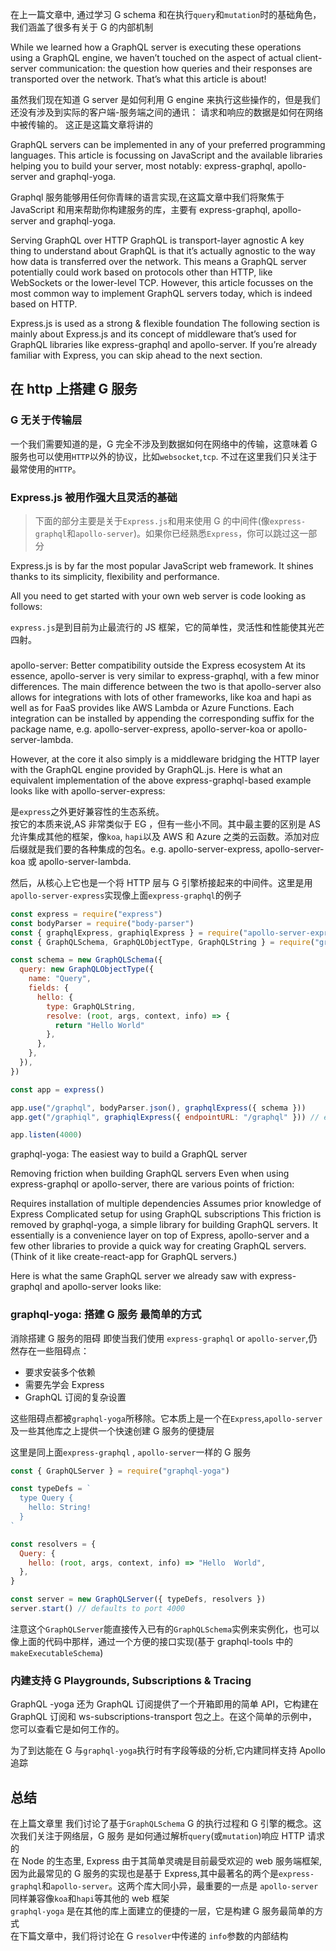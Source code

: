 在上一篇文章中, 通过学习 G schema 和在执行`query`和`mutation`时的基础角色，我们涵盖了很多有关于
G 的内部机制

While we learned how a GraphQL server is executing these operations using a GraphQL engine, we haven’t touched on the aspect of actual client-server communication: the question how queries and their responses are transported over the network. That’s what this article is about!

虽然我们现在知道 G server 是如何利用 G engine 来执行这些操作的，但是我们还没有涉及到实际的客户端-服务端之间的通讯： 请求和响应的数据是如何在网络中被传输的。 这正是这篇文章将讲的

GraphQL servers can be implemented in any of your preferred programming languages. This article is focussing on JavaScript and the available libraries helping you to build your server, most notably: express-graphql, apollo-server and graphql-yoga.

Graphql 服务能够用任何你青睐的语言实现,在这篇文章中我们将聚焦于 JavaScript 和用来帮助你构建服务的库，主要有 express-graphql, apollo-server and graphql-yoga.

Serving GraphQL over HTTP
GraphQL is transport-layer agnostic
A key thing to understand about GraphQL is that it’s actually agnostic to the way how data is transferred over the network. This means a GraphQL server potentially could work based on protocols other than HTTP, like WebSockets or the lower-level TCP. However, this article focusses on the most common way to implement GraphQL servers today, which is indeed based on HTTP.

Express.js is used as a strong & flexible foundation
The following section is mainly about Express.js and its concept of middleware that’s used for GraphQL libraries like express-graphql and apollo-server. If you’re already familiar with Express, you can skip ahead to the next section.

## 在 http 上搭建 G 服务

### G 无关于传输层

一个我们需要知道的是，G 完全不涉及到数据如何在网络中的传输，这意味着 G 服务也可以使用`HTTP`以外的协议，比如`websocket`,`tcp`. 不过在这里我们只关注于最常使用的`HTTP`。

### Express.js 被用作强大且灵活的基础

> 下面的部分主要是关于`Express.js`和用来使用 G 的中间件(像`express-graphql`和`apollo-server`)。如果你已经熟悉`Express`，你可以跳过这一部分

Express.js is by far the most popular JavaScript web framework. It shines thanks to its simplicity, flexibility and performance.

All you need to get started with your own web server is code looking as follows:

`express.js`是到目前为止最流行的 JS 框架，它的简单性，灵活性和性能使其光芒四射。

###

apollo-server: Better compatibility outside the Express ecosystem
At its essence, apollo-server is very similar to express-graphql, with a few minor differences. The main difference between the two is that apollo-server also allows for integrations with lots of other frameworks, like koa and hapi as well as for FaaS provides like AWS Lambda or Azure Functions. Each integration can be installed by appending the corresponding suffix for the package name, e.g. apollo-server-express, apollo-server-koa or apollo-server-lambda.

However, at the core it also simply is a middleware bridging the HTTP layer with the GraphQL engine provided by GraphQL.js. Here is what an equivalent implementation of the above express-graphql-based example looks like with apollo-server-express:

是`express`之外更好兼容性的生态系统。  
按它的本质来说,AS 非常类似于 EG ，但有一些小不同。其中最主要的区别是 AS 允许集成其他的框架，像`koa`, `hapi`以及 AWS 和 Azure 之类的云函数。添加对应后缀就是我们要的各种集成的包名。e.g. apollo-server-express, apollo-server-koa 或 apollo-server-lambda.

然后，从核心上它也是一个将 HTTP 层与 G 引擎桥接起来的中间件。这里是用`apollo-server-express`实现像上面`express-graphql`的例子

```js
const express = require("express")
const bodyParser = require("body-parser")
const { graphqlExpress, graphiqlExpress } = require("apollo-server-express")
const { GraphQLSchema, GraphQLObjectType, GraphQLString } = require("graphql")

const schema = new GraphQLSchema({
  query: new GraphQLObjectType({
    name: "Query",
    fields: {
      hello: {
        type: GraphQLString,
        resolve: (root, args, context, info) => {
          return "Hello World"
        },
      },
    },
  }),
})

const app = express()

app.use("/graphql", bodyParser.json(), graphqlExpress({ schema }))
app.get("/graphiql", graphiqlExpress({ endpointURL: "/graphql" })) // enable GraphiQL

app.listen(4000)
```

graphql-yoga: The easiest way to build a GraphQL server

Removing friction when building GraphQL servers
Even when using express-graphql or apollo-server, there are various points of friction:

Requires installation of multiple dependencies
Assumes prior knowledge of Express
Complicated setup for using GraphQL subscriptions
This friction is removed by graphql-yoga, a simple library for building GraphQL servers. It essentially is a convenience layer on top of Express, apollo-server and a few other libraries to provide a quick way for creating GraphQL servers. (Think of it like create-react-app for GraphQL servers.)

Here is what the same GraphQL server we already saw with express-graphql and apollo-server looks like:

### graphql-yoga: 搭建 G 服务 最简单的方式

消除搭建 G 服务的阻碍
即使当我们使用 `express-graphql` or `apollo-server`,仍然存在一些阻碍点：

- 要求安装多个依赖
- 需要先学会 Express
- GraphQL 订阅的复杂设置

这些阻碍点都被`graphql-yoga`所移除。它本质上是一个在`Express`,`apollo-server`及一些其他库之上提供一个快速创建 G 服务的便捷层

这里是同上面`express-graphql` , `apollo-server`一样的 G 服务

```js
const { GraphQLServer } = require("graphql-yoga")

const typeDefs = `
  type Query {
    hello: String!
  }
`

const resolvers = {
  Query: {
    hello: (root, args, context, info) => "Hello  World",
  },
}

const server = new GraphQLServer({ typeDefs, resolvers })
server.start() // defaults to port 4000
```

注意这个`GraphQLServer`能直接传入已有的`GraphQLSchema`实例来实例化，也可以像上面的代码中那样，通过一个方便的接口实现(基于 graphql-tools 中的`makeExecutableSchema`)

### 内建支持 G Playgrounds, Subscriptions & Tracing

GraphQL -yoga 还为 GraphQL 订阅提供了一个开箱即用的简单 API，它构建在 GraphQL 订阅和 ws-subscriptions-transport 包之上。在这个简单的示例中，您可以查看它是如何工作的。

为了到达能在 G 与`graphql-yoga`执行时有字段等级的分析,它内建同样支持 Apollo 追踪

## 总结

在上篇文章里 我们讨论了基于`GraphQLSchema` G 的执行过程和 G 引擎的概念。这次我们关注于网络层，G 服务 是如何通过解析`query`(或`mutation`)响应 HTTP 请求的  
在 Node 的生态里, Express 由于其简单灵魂是目前最受欢迎的 web 服务端框架,因为此最常见的 G 服务的实现也是基于 Express,其中最著名的两个是`express-graphql`和`apollo-server`。这两个库大同小异，最重要的一点是 `apollo-server`同样兼容像`koa`和`hapi`等其他的 web 框架  
`graphql-yoga` 是在其他的库上面建立的便捷的一层，它是构建 G 服务最简单的方式  
在下篇文章中，我们将讨论在 G `resolver`中传递的 `info`参数的内部结构
